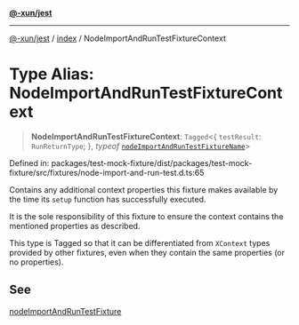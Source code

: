 [**@-xun/jest**](../../README.md)

***

[@-xun/jest](../../README.md) / [index](../README.md) / NodeImportAndRunTestFixtureContext

# Type Alias: NodeImportAndRunTestFixtureContext

> **NodeImportAndRunTestFixtureContext**: `Tagged`\<\{ `testResult`: `RunReturnType`; \}, *typeof* [`nodeImportAndRunTestFixtureName`](../variables/nodeImportAndRunTestFixtureName.md)\>

Defined in: packages/test-mock-fixture/dist/packages/test-mock-fixture/src/fixtures/node-import-and-run-test.d.ts:65

Contains any additional context properties this fixture makes available by
the time its `setup` function has successfully executed.

It is the sole responsibility of this fixture to ensure the context contains
the mentioned properties as described.

This type is Tagged so that it can be differentiated from `XContext`
types provided by other fixtures, even when they contain the same properties
(or no properties).

## See

[nodeImportAndRunTestFixture](../functions/nodeImportAndRunTestFixture.md)
